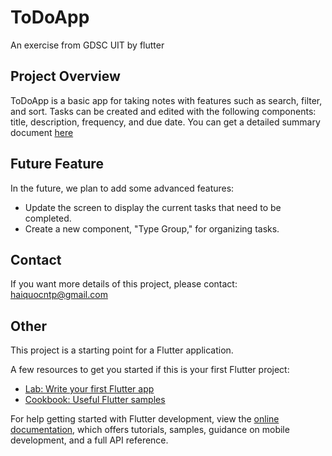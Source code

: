 # ToDoApp

An exercise from GDSC UIT by flutter

## Project Overview

ToDoApp is a basic app for taking notes with features such as search, filter, and sort. Tasks can be created and edited with the following components: title, description, frequency, and due date.
You can get a detailed summary document [here](https://docs.google.com/document/d/1iOIOVxfLt7LTL-GsDfQawBMH9Lh_QMYRhrCKn0HdaKM/edit?usp=sharing)

## Future Feature

In the future, we plan to add some advanced features:

- Update the screen to display the current tasks that need to be completed.
- Create a new component, "Type Group," for organizing tasks.

## Contact 

If you want more details of this project, please contact: haiquocntp@gmail.com

## Other

This project is a starting point for a Flutter application.

A few resources to get you started if this is your first Flutter project:

- [Lab: Write your first Flutter app](https://docs.flutter.dev/get-started/codelab)
- [Cookbook: Useful Flutter samples](https://docs.flutter.dev/cookbook)

For help getting started with Flutter development, view the
[online documentation](https://docs.flutter.dev/), which offers tutorials,
samples, guidance on mobile development, and a full API reference.
